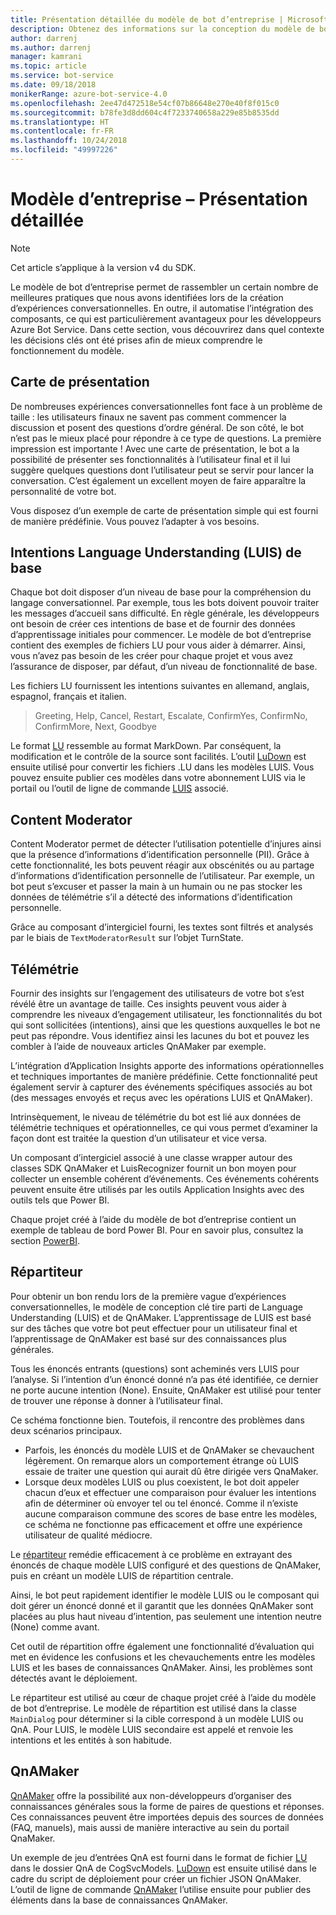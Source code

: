 ```yaml
---
title: Présentation détaillée du modèle de bot d’entreprise | Microsoft Docs
description: Obtenez des informations sur la conception du modèle de bot d’entreprise
author: darrenj
ms.author: darrenj
manager: kamrani
ms.topic: article
ms.service: bot-service
ms.date: 09/18/2018
monikerRange: azure-bot-service-4.0
ms.openlocfilehash: 2ee47d472518e54cf07b86648e270e40f8f015c0
ms.sourcegitcommit: b78fe3d8dd604c4f7233740658a229e85b8535dd
ms.translationtype: HT
ms.contentlocale: fr-FR
ms.lasthandoff: 10/24/2018
ms.locfileid: "49997226"
---
```

# <a name="enterprise-template---detailed-overview"></a>Modèle d’entreprise – Présentation détaillée

> [!NOTE]
> Cet article s’applique à la version v4 du SDK. 

Le modèle de bot d’entreprise permet de rassembler un certain nombre de meilleures pratiques que nous avons identifiées lors de la création d’expériences conversationnelles. En outre, il automatise l’intégration des composants, ce qui est particulièrement avantageux pour les développeurs Azure Bot Service. Dans cette section, vous découvrirez dans quel contexte les décisions clés ont été prises afin de mieux comprendre le fonctionnement du modèle.

## <a name="introduction-card"></a>Carte de présentation

De nombreuses expériences conversationnelles font face à un problème de taille : les utilisateurs finaux ne savent pas comment commencer la discussion et posent des questions d’ordre général. De son côté, le bot n’est pas le mieux placé pour répondre à ce type de questions. La première impression est importante ! Avec une carte de présentation, le bot a la possibilité de présenter ses fonctionnalités à l’utilisateur final et il lui suggère quelques questions dont l’utilisateur peut se servir pour lancer la conversation. C’est également un excellent moyen de faire apparaître la personnalité de votre bot.

Vous disposez d’un exemple de carte de présentation simple qui est fourni de manière prédéfinie. Vous pouvez l’adapter à vos besoins.

## <a name="basic-language-understanding-luis-intents"></a>Intentions Language Understanding (LUIS) de base

Chaque bot doit disposer d’un niveau de base pour la compréhension du langage conversationnel. Par exemple, tous les bots doivent pouvoir traiter les messages d’accueil sans difficulté. En règle générale, les développeurs ont besoin de créer ces intentions de base et de fournir des données d’apprentissage initiales pour commencer. Le modèle de bot d’entreprise contient des exemples de fichiers LU pour vous aider à démarrer. Ainsi, vous n’avez pas besoin de les créer pour chaque projet et vous avez l’assurance de disposer, par défaut, d’un niveau de fonctionnalité de base.

Les fichiers LU fournissent les intentions suivantes en allemand, anglais, espagnol, français et italien.

> Greeting, Help, Cancel, Restart, Escalate, ConfirmYes, ConfirmNo, ConfirmMore, Next, Goodbye

Le format [LU](https://github.com/Microsoft/botbuilder-tools/blob/master/packages/Ludown/docs/lu-file-format.md) ressemble au format MarkDown. Par conséquent, la modification et le contrôle de la source sont facilités. L’outil [LuDown](https://github.com/Microsoft/botbuilder-tools/tree/master/packages/Ludown) est ensuite utilisé pour convertir les fichiers .LU dans les modèles LUIS. Vous pouvez ensuite publier ces modèles dans votre abonnement LUIS via le portail ou l’outil de ligne de commande [LUIS](https://github.com/Microsoft/botbuilder-tools/tree/master/packages/LUIS) associé.

## <a name="content-moderator"></a>Content Moderator

Content Moderator permet de détecter l’utilisation potentielle d’injures ainsi que la présence d’informations d’identification personnelle (PII). Grâce à cette fonctionnalité, les bots peuvent réagir aux obscénités ou au partage d’informations d’identification personnelle de l’utilisateur. Par exemple, un bot peut s’excuser et passer la main à un humain ou ne pas stocker les données de télémétrie s’il a détecté des informations d’identification personnelle.

Grâce au composant d’intergiciel fourni, les textes sont filtrés et analysés par le biais de ```TextModeratorResult``` sur l’objet TurnState.

## <a name="telemetry"></a>Télémétrie

Fournir des insights sur l’engagement des utilisateurs de votre bot s’est révélé être un avantage de taille. Ces insights peuvent vous aider à comprendre les niveaux d’engagement utilisateur, les fonctionnalités du bot qui sont sollicitées (intentions), ainsi que les questions auxquelles le bot ne peut pas répondre. Vous identifiez ainsi les lacunes du bot et pouvez les combler à l’aide de nouveaux articles QnAMaker par exemple.

L’intégration d’Application Insights apporte des informations opérationnelles et techniques importantes de manière prédéfinie. Cette fonctionnalité peut également servir à capturer des événements spécifiques associés au bot (des messages envoyés et reçus avec les opérations LUIS et QnAMaker).

Intrinsèquement, le niveau de télémétrie du bot est lié aux données de télémétrie techniques et opérationnelles, ce qui vous permet d’examiner la façon dont est traitée la question d’un utilisateur et vice versa.

Un composant d’intergiciel associé à une classe wrapper autour des classes SDK QnAMaker et LuisRecognizer fournit un bon moyen pour collecter un ensemble cohérent d’événements. Ces événements cohérents peuvent ensuite être utilisés par les outils Application Insights avec des outils tels que Power BI.

Chaque projet créé à l’aide du modèle de bot d’entreprise contient un exemple de tableau de bord Power BI. Pour en savoir plus, consultez la section [PowerBI](bot-builder-enterprise-template-powerbi.md).

## <a name="dispatcher"></a>Répartiteur

Pour obtenir un bon rendu lors de la première vague d’expériences conversationnelles, le modèle de conception clé tire parti de Language Understanding (LUIS) et de QnAMaker. L’apprentissage de LUIS est basé sur des tâches que votre bot peut effectuer pour un utilisateur final et l’apprentissage de QnAMaker est basé sur des connaissances plus générales.

Tous les énoncés entrants (questions) sont acheminés vers LUIS pour l’analyse. Si l’intention d’un énoncé donné n’a pas été identifiée, ce dernier ne porte aucune intention (None). Ensuite, QnAMaker est utilisé pour tenter de trouver une réponse à donner à l’utilisateur final.

Ce schéma fonctionne bien. Toutefois, il rencontre des problèmes dans deux scénarios principaux.

- Parfois, les énoncés du modèle LUIS et de QnAMaker se chevauchent légèrement. On remarque alors un comportement étrange où LUIS essaie de traiter une question qui aurait dû être dirigée vers QnaMaker.
- Lorsque deux modèles LUIS ou plus coexistent, le bot doit appeler chacun d’eux et effectuer une comparaison pour évaluer les intentions afin de déterminer où envoyer tel ou tel énoncé. Comme il n’existe aucune comparaison commune des scores de base entre les modèles, ce schéma ne fonctionne pas efficacement et offre une expérience utilisateur de qualité médiocre.

Le [répartiteur](https://docs.microsoft.com/en-us/azure/bot-service/bot-builder-tutorial-dispatch?view=azure-bot-service-4.0&tabs=csaddref%2Ccsbotconfig) remédie efficacement à ce problème en extrayant des énoncés de chaque modèle LUIS configuré et des questions de QnAMaker, puis en créant un modèle LUIS de répartition centrale.

Ainsi, le bot peut rapidement identifier le modèle LUIS ou le composant qui doit gérer un énoncé donné et il garantit que les données QnAMaker sont placées au plus haut niveau d’intention, pas seulement une intention neutre (None) comme avant.

Cet outil de répartition offre également une fonctionnalité d’évaluation qui met en évidence les confusions et les chevauchements entre les modèles LUIS et les bases de connaissances QnAMaker. Ainsi, les problèmes sont détectés avant le déploiement.

Le répartiteur est utilisé au cœur de chaque projet créé à l’aide du modèle de bot d’entreprise. Le modèle de répartition est utilisé dans la classe `MainDialog` pour déterminer si la cible correspond à un modèle LUIS ou QnA. Pour LUIS, le modèle LUIS secondaire est appelé et renvoie les intentions et les entités à son habitude.

## <a name="qnamaker"></a>QnAMaker

[QnAMaker](https://www.qnamaker.ai/) offre la possibilité aux non-développeurs d’organiser des connaissances générales sous la forme de paires de questions et réponses. Ces connaissances peuvent être importées depuis des sources de données (FAQ, manuels), mais aussi de manière interactive au sein du portail QnaMaker.

Un exemple de jeu d’entrées QnA est fourni dans le format de fichier [LU](https://github.com/Microsoft/botbuilder-tools/blob/master/packages/Ludown/docs/lu-file-format.md) dans le dossier QnA de CogSvcModels. [LuDown](https://github.com/Microsoft/botbuilder-tools/tree/master/packages/Ludown) est ensuite utilisé dans le cadre du script de déploiement pour créer un fichier JSON QnAMaker. L’outil de ligne de commande [QnAMaker](https://github.com/Microsoft/botbuilder-tools/tree/master/packages/QnAMaker) l’utilise ensuite pour publier des éléments dans la base de connaissances QnAMaker.
